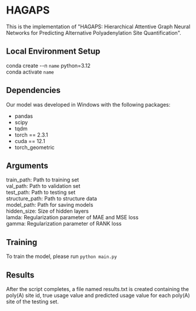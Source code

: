 # HAGAPS
This is the implementation of "HAGAPS: Hierarchical Attentive Graph Neural Networks for Predicting Alternative Polyadenylation Site Quantification".

## Local Environment Setup
conda create --n `name` python=3.12 \
conda activate `name`

## Dependencies
Our model was developed in Windows with the following packages:
- pandas
- scipy
- tqdm
- torch == 2.3.1
- cuda == 12.1
- torch_geometric

## Arguments
train_path: Path to training set \
val_path: Path to validation set \
test_path: Path to testing set \
structure_path: Path to structure data \
model_path: Path for saving models \
hidden_size: Size of hidden layers \
lamda: Regularization parameter of MAE and MSE loss \
gamma: Regularization parameter of RANK loss

## Training
To train the model, please run `python main.py`

## Results
After the script completes, a file named results.txt is created containing the poly(A) site id, true usage value and predicted usage value for each poly(A) site of the testing set.
